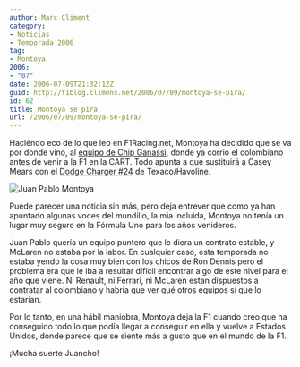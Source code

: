 ```yaml
---
author: Marc Climent
category:
- Noticias
- Temporada 2006
tag:
- Montoya
2006:
- "07"
date: 2006-07-09T21:32:12Z
guid: http://f1blog.climens.net/2006/07/09/montoya-se-pira/
id: 62
title: Montoya se pira
url: /2006/07/09/montoya-se-pira/
---
```


Haciéndo eco de lo que leo en F1Racing.net, Montoya ha decidido que se va por donde vino, al [equipo de Chip Ganassi](http://www.chipganassiracing.com/), donde ya corrió el colombiano antes de venir a la F1 en la CART. Todo apunta a que sustituirá a Casey Mears con el [Dodge Charger #24](http://www.chipganassiracing.com/) de Texaco/Havoline.

![Juan Pablo Montoya](/files/2006/07/montoya.jpg)

Puede parecer una noticia sin más, pero deja entrever que como ya han apuntado algunas voces del mundillo, la mia incluida, Montoya no tenía un lugar muy seguro en la Fórmula Uno para los años venideros.

Juan Pablo quería un equipo puntero que le diera un contrato estable, y McLaren no estaba por la labor. En cualquier caso, esta temporada no estaba yendo la cosa muy bien con los chicos de Ron Dennis pero el problema era que le iba a resultar difícil encontrar algo de este nivel para el año que viene. Ni Renault, ni Ferrari, ni McLaren estan dispuestos a contratar al colombiano y habría que ver qué otros equipos sí que lo estarían.

Por lo tanto, en una hábil maniobra, Montoya deja la F1 cuando creo que ha conseguido todo lo que podía llegar a conseguir en ella y vuelve a Estados Unidos, donde parece que se siente más a gusto que en el mundo de la F1.

¡Mucha suerte Juancho!